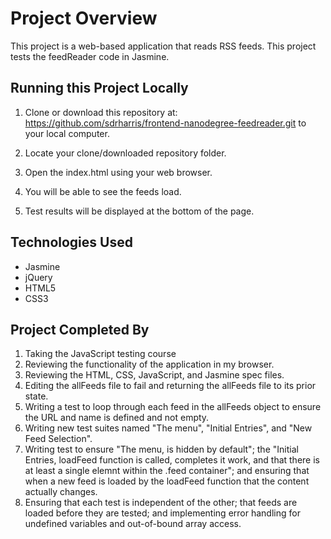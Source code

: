 # Project Overview

This project is a web-based application that reads RSS feeds. This project tests the feedReader code in Jasmine.


## Running this Project Locally

1. Clone or download this repository at: https://github.com/sdrharris/frontend-nanodegree-feedreader.git to your local computer.

2. Locate your clone/downloaded repository folder.

3. Open the index.html using your web browser.

4. You will be able to see the feeds load.

5. Test results will be displayed at the bottom of the page.


## Technologies Used

* Jasmine
* jQuery
* HTML5
* CSS3

## Project Completed By

1. Taking the JavaScript testing course
2. Reviewing the functionality of the application in my browser.
3. Reviewing the HTML, CSS, JavaScript, and Jasmine spec files.
4. Editing the allFeeds file to fail and returning the allFeeds file to its prior state.
5. Writing a test to loop through each feed in the allFeeds object to ensure the URL and name is defined and not empty.
6. Writing new test suites named "The menu", "Initial Entries", and "New Feed Selection".
7. Writing test to ensure "The menu, is hidden by default"; the "Initial Entries, loadFeed function is called, completes it work, and that there is at least a single elemnt within the .feed container"; and ensuring that when a new feed is loaded by the loadFeed function that the content actually changes.
8. Ensuring that each test is independent of the other; that feeds are loaded before they are tested; and implementing error handling for undefined variables and out-of-bound array access.

